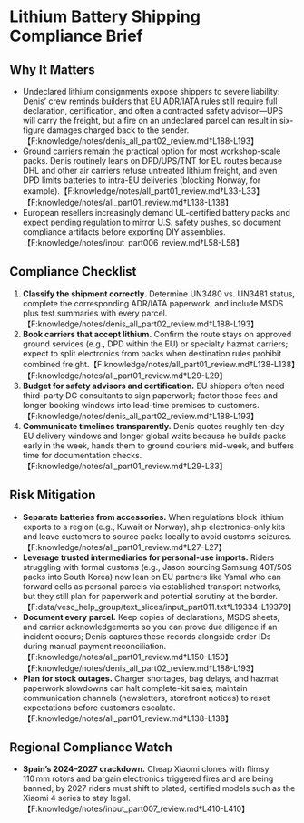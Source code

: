 # Lithium Battery Shipping Compliance Brief

## Why It Matters
- Undeclared lithium consignments expose shippers to severe liability: Denis’ crew reminds builders that EU ADR/IATA rules still require full declaration, certification, and often a contracted safety advisor—UPS will carry the freight, but a fire on an undeclared parcel can result in six-figure damages charged back to the sender.【F:knowledge/notes/denis_all_part02_review.md†L188-L193】
- Ground carriers remain the practical option for most workshop-scale packs. Denis routinely leans on DPD/UPS/TNT for EU routes because DHL and other air carriers refuse untreated lithium freight, and even DPD limits batteries to intra-EU deliveries (blocking Norway, for example).【F:knowledge/notes/all_part01_review.md†L33-L33】【F:knowledge/notes/all_part01_review.md†L138-L138】
- European resellers increasingly demand UL-certified battery packs and expect pending regulation to mirror U.S. safety pushes, so document compliance artifacts before exporting DIY assemblies.【F:knowledge/notes/input_part006_review.md†L58-L58】

## Compliance Checklist
1. **Classify the shipment correctly.** Determine UN3480 vs. UN3481 status, complete the corresponding ADR/IATA paperwork, and include MSDS plus test summaries with every parcel.【F:knowledge/notes/denis_all_part02_review.md†L188-L193】
2. **Book carriers that accept lithium.** Confirm the route stays on approved ground services (e.g., DPD within the EU) or specialty hazmat carriers; expect to split electronics from packs when destination rules prohibit combined freight.【F:knowledge/notes/all_part01_review.md†L138-L138】【F:knowledge/notes/all_part01_review.md†L29-L29】
3. **Budget for safety advisors and certification.** EU shippers often need third-party DG consultants to sign paperwork; factor those fees and longer booking windows into lead-time promises to customers.【F:knowledge/notes/denis_all_part02_review.md†L188-L193】
4. **Communicate timelines transparently.** Denis quotes roughly ten-day EU delivery windows and longer global waits because he builds packs early in the week, hands them to ground couriers mid-week, and buffers time for documentation checks.【F:knowledge/notes/all_part01_review.md†L29-L33】

## Risk Mitigation
- **Separate batteries from accessories.** When regulations block lithium exports to a region (e.g., Kuwait or Norway), ship electronics-only kits and leave customers to source packs locally to avoid customs seizures.【F:knowledge/notes/all_part01_review.md†L27-L27】
- **Leverage trusted intermediaries for personal-use imports.** Riders struggling with formal customs (e.g., Jason sourcing Samsung 40T/50S packs into South Korea) now lean on EU partners like Yamal who can forward cells as personal parcels via established transport networks, but they still plan for paperwork and potential scrutiny at the border.【F:data/vesc_help_group/text_slices/input_part011.txt†L19334-L19379】
- **Document every parcel.** Keep copies of declarations, MSDS sheets, and carrier acknowledgements so you can prove due diligence if an incident occurs; Denis captures these records alongside order IDs during manual payment reconciliation.【F:knowledge/notes/all_part01_review.md†L150-L150】【F:knowledge/notes/denis_all_part02_review.md†L188-L193】
- **Plan for stock outages.** Charger shortages, bag delays, and hazmat paperwork slowdowns can halt complete-kit sales; maintain communication channels (newsletters, storefront notices) to reset expectations before customers escalate.【F:knowledge/notes/all_part01_review.md†L138-L138】

## Regional Compliance Watch
- **Spain’s 2024–2027 crackdown.** Cheap Xiaomi clones with flimsy 110 mm rotors and bargain electronics triggered fires and are being banned; by 2027 riders must shift to plated, certified models such as the Xiaomi 4 series to stay legal.【F:knowledge/notes/input_part007_review.md†L410-L410】

